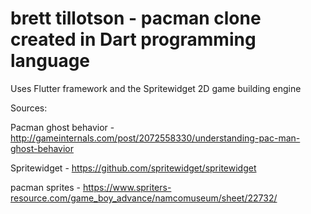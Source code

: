# brett tillotson - pacman clone created in Dart programming language

Uses Flutter framework and the Spritewidget 2D game building engine

Sources:

Pacman ghost behavior - http://gameinternals.com/post/2072558330/understanding-pac-man-ghost-behavior

Spritewidget - https://github.com/spritewidget/spritewidget

pacman sprites - https://www.spriters-resource.com/game_boy_advance/namcomuseum/sheet/22732/
